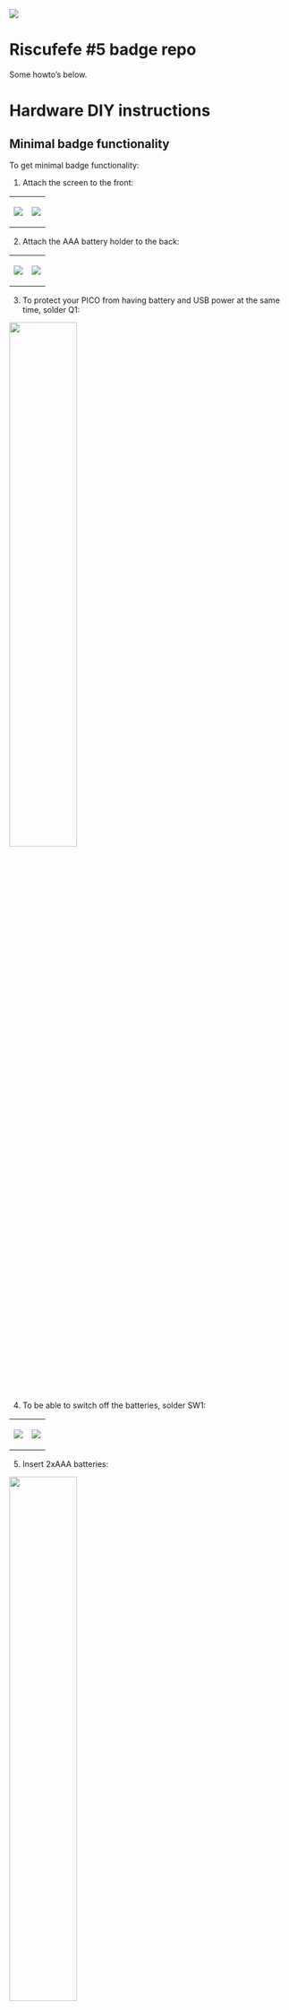 
<img src="logo/lebowbski-tiny.png" data-fig-align="center" />

# Riscufefe \#5 badge repo

Some howto’s below.

# Hardware DIY instructions

## Minimal badge functionality

To get minimal badge functionality:

1.  Attach the screen to the front:

<div layout-valign="bottom" fig-align="center">

<table>
<colgroup>
<col style="width: 50%" />
<col style="width: 50%" />
</colgroup>
<tbody>
<tr class="odd">
<td style="text-align: center;"><div width="50.0%"
data-layout-align="center">
<p><img src="figs/screen1.png" data-fig.extended="false" /></p>
</div></td>
<td style="text-align: center;"><div width="50.0%"
data-layout-align="center">
<p><img src="figs/screen2.png" data-fig.extended="false" /></p>
</div></td>
</tr>
</tbody>
</table>

</div>

2.  Attach the AAA battery holder to the back:

<div layout-valign="bottom" fig-align="center">

<table>
<colgroup>
<col style="width: 50%" />
<col style="width: 50%" />
</colgroup>
<tbody>
<tr class="odd">
<td style="text-align: center;"><div width="50.0%"
data-layout-align="center">
<p><img src="figs/battery1.png" data-fig.extended="false" /></p>
</div></td>
<td style="text-align: center;"><div width="50.0%"
data-layout-align="center">
<p><img src="figs/battery2.png" data-fig.extended="false" /></p>
</div></td>
</tr>
</tbody>
</table>

</div>

3.  To protect your PICO from having battery and USB power at the same
    time, solder Q1:

<img src="figs/q1.png" style="width:49.0%" data-fig-align="center" />

4.  To be able to switch off the batteries, solder SW1:

<div layout-valign="bottom" fig-align="center">

<table>
<colgroup>
<col style="width: 50%" />
<col style="width: 50%" />
</colgroup>
<tbody>
<tr class="odd">
<td style="text-align: center;"><div width="50.0%"
data-layout-align="center">
<p><img src="figs/sw2-1.png" data-fig.extended="false" /></p>
</div></td>
<td style="text-align: center;"><div width="50.0%"
data-layout-align="center">
<p><img src="figs/sw2-2.png" data-fig.extended="false" /></p>
</div></td>
</tr>
</tbody>
</table>

</div>

5.  Insert 2xAAA batteries:

<img src="figs/battery3.png" style="width:49.0%"
data-fig-align="center" />

You should now be able to see stuff on the screen, and you can interact
over USB / serial.

## Button controls

To control the badge with the button:

1.  Solder the 10 (3, 2, 3, 2) points of the button at SW1:

<img src="figs/sw1.png" style="width:49.0%" data-fig-align="center" />

You should now be able to use the botton.

## GLITCHIFIER9000

To add GLITCHIFIER9000 functionality:

1.  Solder R2

<img src="figs/r2.png" style="width:49.0%" data-fig-align="center" />

2.  Solder C3, C4

<img src="figs/c3c4.png" style="width:49.0%" data-fig-align="center" />

2.  Solder unlabeled SOT8 MOSFET:

<img src="figs/sot8.png" style="width:49.0%" data-fig-align="center" />

# Talk to the badge over USB

1.  Plug in micro-usb cable.

## On Windows

1.  Install a program to talk serial, like
    [putty](https://www.chiark.greenend.org.uk/~sgtatham/putty/latest.html)

<img src="figs/putty1.png" style="width:49.0%"
data-fig-align="center" />

2.  Find the COM port that pops up when you plug in the USB cable in
    device manager

<img src="figs/putty2.png" style="width:49.0%"
data-fig-align="center" />

3.  Set up that COM port with speed 115200

<img src="figs/putty3.png" data-fig-align="center" />

4.  Type some buttons, see what happens (also try CTRL+C and CTRL+D)

<img src="figs/putty4.png" data-fig-align="center" />

## On Linux

1.  You probably know yourself

# Set up badge firmware on a plain Raspberry Pi Pico

Set up PICO for badge

1.  Set up micropython firmware

    - Boot RPI into bootloader mode (hold BOOTSEL button and plug in
      USB)
    - Copy micropython `uf2` file to storage device (download yourself
      or located in `firmware/upython/rp2-firmware/rp2-pico-latest.uf2`)

2.  Copy firmware folder to device, for example with
    [`mpytool`](https://github.com/pavelrevak/mpytool)

    - `mpytool -p SERIALPORT put firmware/upython/badge/`

To do stuff over serial, connect with `SERIALPORT`, baudrate 115200.

# Misc

To build this document in to various formats:

    quarto render README.qmd --to pdf && \
    quarto render README.qmd --to html && \
    quarto render README.qmd --to docx && \
    quarto render README.qmd --to gfm
